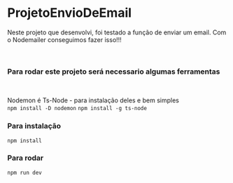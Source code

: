 # ProjetoEnvioDeEmail

<p>Neste projeto que desenvolvi, foi testado a função de enviar um email. Com o Nodemailer conseguimos fazer isso!!!</p><br/>
<h3>Para rodar este projeto será necessario algumas ferramentas</h3><br/>

Nodemon é Ts-Node - para instalação deles e bem simples <br/>
`npm install -D nodemon`
`npm install -g ts-node`

### Para instalação
`npm install`

### Para rodar
`npm run dev`
